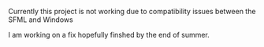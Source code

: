 Currently this project is not working due to compatibility issues between the SFML and Windows

I am working on a fix hopefully finshed by the end of summer.
